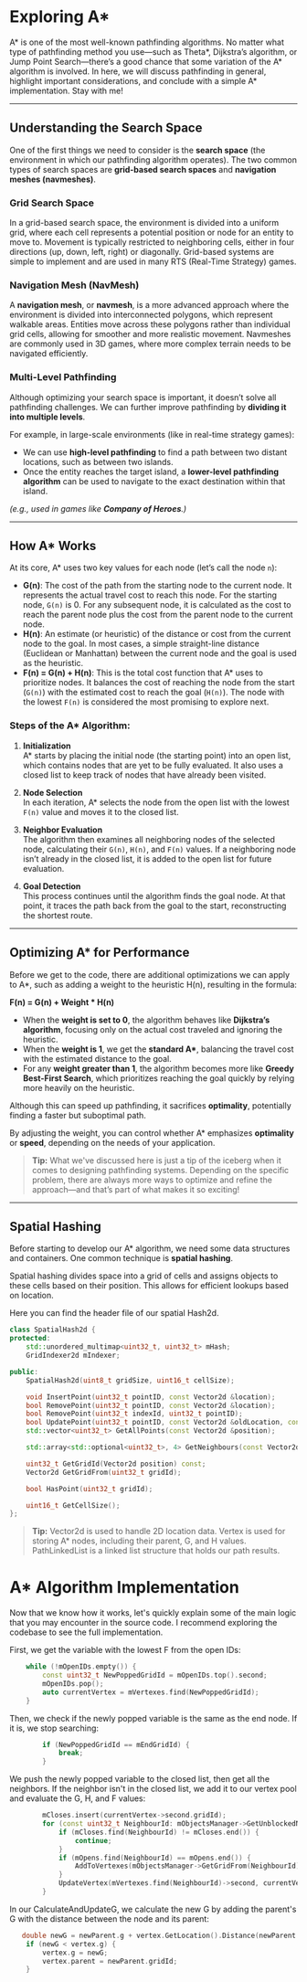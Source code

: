 # Exploring A*

A* is one of the most well-known pathfinding algorithms. No matter what type of pathfinding method you use—such as Theta*, Dijkstra’s algorithm, or Jump Point Search—there’s a good chance that some variation of the A* algorithm is involved. In here, we will discuss pathfinding in general, highlight important considerations, and conclude with a simple A* implementation. Stay with me!

---

## Understanding the Search Space

One of the first things we need to consider is the **search space** (the environment in which our pathfinding algorithm operates). The two common types of search spaces are **grid-based search spaces** and **navigation meshes (navmeshes)**.

### Grid Search Space
In a grid-based search space, the environment is divided into a uniform grid, where each cell represents a potential position or node for an entity to move to. Movement is typically restricted to neighboring cells, either in four directions (up, down, left, right) or diagonally. Grid-based systems are simple to implement and are used in many RTS (Real-Time Strategy) games.

### Navigation Mesh (NavMesh)
A **navigation mesh**, or **navmesh**, is a more advanced approach where the environment is divided into interconnected polygons, which represent walkable areas. Entities move across these polygons rather than individual grid cells, allowing for smoother and more realistic movement. Navmeshes are commonly used in 3D games, where more complex terrain needs to be navigated efficiently.

### Multi-Level Pathfinding
Although optimizing your search space is important, it doesn’t solve all pathfinding challenges. We can further improve pathfinding by **dividing it into multiple levels**. 

For example, in large-scale environments (like in real-time strategy games):
- We can use **high-level pathfinding** to find a path between two distant locations, such as between two islands.
- Once the entity reaches the target island, a **lower-level pathfinding algorithm** can be used to navigate to the exact destination within that island.

*(e.g., used in games like **Company of Heroes**.)*


---

## How A* Works

At its core, A* uses two key values for each node (let’s call the node `n`):

- **G(n)**: The cost of the path from the starting node to the current node. It represents the actual travel cost to reach this node. For the starting node, `G(n)` is 0. For any subsequent node, it is calculated as the cost to reach the parent node plus the cost from the parent node to the current node.
- **H(n)**: An estimate (or heuristic) of the distance or cost from the current node to the goal. In most cases, a simple straight-line distance (Euclidean or Manhattan) between the current node and the goal is used as the heuristic.
- **F(n) = G(n) + H(n)**: This is the total cost function that A* uses to prioritize nodes. It balances the cost of reaching the node from the start (`G(n)`) with the estimated cost to reach the goal (`H(n)`). The node with the lowest `F(n)` is considered the most promising to explore next.

### Steps of the A* Algorithm:

1. **Initialization**  
   A* starts by placing the initial node (the starting point) into an open list, which contains nodes that are yet to be fully evaluated. It also uses a closed list to keep track of nodes that have already been visited.

2. **Node Selection**  
   In each iteration, A* selects the node from the open list with the lowest `F(n)` value and moves it to the closed list.

3. **Neighbor Evaluation**  
   The algorithm then examines all neighboring nodes of the selected node, calculating their `G(n)`, `H(n)`, and `F(n)` values. If a neighboring node isn’t already in the closed list, it is added to the open list for future evaluation.

4. **Goal Detection**  
   This process continues until the algorithm finds the goal node. At that point, it traces the path back from the goal to the start, reconstructing the shortest route.


---

## Optimizing A* for Performance

Before we get to the code, there are additional optimizations we can apply to A*, such as adding a weight to the heuristic H(n), resulting in the formula:

**F(n) = G(n) + Weight * H(n)**

- When the **weight is set to 0**, the algorithm behaves like **Dijkstra’s algorithm**, focusing only on the actual cost traveled and ignoring the heuristic.
- When the **weight is 1**, we get the **standard A\***, balancing the travel cost with the estimated distance to the goal.
- For any **weight greater than 1**, the algorithm becomes more like **Greedy Best-First Search**, which prioritizes reaching the goal quickly by relying more heavily on the heuristic. 

Although this can speed up pathfinding, it sacrifices **optimality**, potentially finding a faster but suboptimal path.

By adjusting the weight, you can control whether A* emphasizes **optimality** or **speed**, depending on the needs of your application.

> **Tip:** What we've discussed here is just a tip of the iceberg when it comes to designing pathfinding systems. Depending on the specific problem, there are always more ways to optimize and refine the approach—and that’s part of what makes it so exciting!


---

## Spatial Hashing

Before starting to develop our A* algorithm, we need some data structures and containers. One common technique is **spatial hashing**.

Spatial hashing divides space into a grid of cells and assigns objects to these cells based on their position. This allows for efficient lookups based on location.

Here you can find the header file of our spatial Hash2d.

```cpp
class SpatialHash2d {
protected:
    std::unordered_multimap<uint32_t, uint32_t> mHash;
    GridIndexer2d mIndexer;

public:
    SpatialHash2d(uint8_t gridSize, uint16_t cellSize);

    void InsertPoint(uint32_t pointID, const Vector2d &location);
    bool RemovePoint(uint32_t pointID, const Vector2d &location);
    bool RemovePoint(uint32_t indexId, uint32_t pointID);
    bool UpdatePoint(uint32_t pointID, const Vector2d &oldLocation, const Vector2d &currentLocation);
    std::vector<uint32_t> GetAllPoints(const Vector2d &position);

    std::array<std::optional<uint32_t>, 4> GetNeighbours(const Vector2d &position);

    uint32_t GetGridId(Vector2d position) const;
    Vector2d GetGridFrom(uint32_t gridId);

    bool HasPoint(uint32_t gridId);

    uint16_t GetCellSize();
};

```

> **Tip:** Vector2d is used to handle 2D location data. Vertex is used for storing A* nodes, including their parent, G, and H values. PathLinkedList is a linked list structure that holds our path results.


# A* Algorithm Implementation

Now that we know how it works, let's quickly explain some of the main logic that you may encounter in the source code. I recommend exploring the codebase to see the full implementation.

First, we get the variable with the lowest F from the open IDs:

```cpp
    while (!mOpenIDs.empty()) {
        const uint32_t NewPoppedGridId = mOpenIDs.top().second;
        mOpenIDs.pop();
        auto currentVertex = mVertexes.find(NewPoppedGridId);
    }
```
Then, we check if the newly popped variable is the same as the end node. If it is, we stop searching:
```cpp
        if (NewPoppedGridId == mEndGridId) {
            break;
        }
```
We push the newly popped variable to the closed list, then get all the neighbors. If the neighbor isn't in the closed list, we add it to our vertex pool and evaluate the G, H, and F values:
```cpp
        mCloses.insert(currentVertex->second.gridId);
        for (const uint32_t NeighbourId: mObjectsManager->GetUnblockedNeighbours(currentVertex->second.GetLocation())) {
            if (mCloses.find(NeighbourId) != mCloses.end()) {
                continue;
            }
            if (mOpens.find(NeighbourId) == mOpens.end()) {
                AddToVertexes(mObjectsManager->GetGridFrom(NeighbourId));
            }
            UpdateVertex(mVertexes.find(NeighbourId)->second, currentVertex->second);
        }
```
In our CalculateAndUpdateG, we calculate the new G by adding the parent's G with the distance between the node and its parent:
```cpp
   double newG = newParent.g + vertex.GetLocation().Distance(newParent.GetLocation());
    if (newG < vertex.g) {
        vertex.g = newG;
        vertex.parent = newParent.gridId;
    }
```
